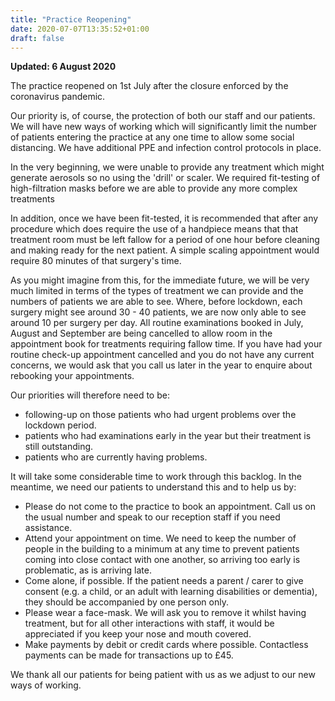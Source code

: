 ```yaml
---
title: "Practice Reopening"
date: 2020-07-07T13:35:52+01:00
draft: false
---
```


**Updated: 6 August 2020**

The practice reopened on 1st July after the closure enforced by the coronavirus pandemic.

Our priority is, of course, the protection of both our staff and our patients. We will have new ways of working which will significantly limit the number of patients entering the practice at any one time to allow some social distancing. We have additional PPE and infection control protocols in place.

In the very beginning, we were unable to provide any treatment which might generate aerosols so no using the 'drill' or scaler. We required fit-testing of high-filtration masks before we are able to provide any more complex treatments

In addition, once we have been fit-tested, it is recommended that after any procedure which does require the use of a handpiece means that that treatment room must be left fallow for a period of one hour before cleaning and making ready for the next patient. A simple scaling appointment would require 80 minutes of that surgery's time.

As you might imagine from this, for the immediate future, we will be very much limited in terms of the types of treatment we can provide and the numbers of patients we are able to see. Where, before lockdown, each surgery might see around 30 - 40 patients, we are now only able to see around 10 per surgery per day. All routine examinations booked in July, August and September are being cancelled to allow room in the appointment book for treatments requiring fallow time. If you have had your routine check-up appointment cancelled and you do not have any current concerns, we would ask that you call us later in the year to enquire about rebooking your appointments.

Our priorities will therefore need to be:

- following-up on those patients who had urgent problems over the lockdown period.
- patients who had examinations early in the year but their treatment is still outstanding.
- patients who are currently having problems.

It will take some considerable time to work through this backlog. In the meantime, we need our patients to understand this and to help us by:

- Please do not come to the practice to book an appointment. Call us on the usual number and speak to our reception staff if you need assistance.
- Attend your appointment on time. We need to keep the number of people in the building to a minimum at any time to prevent patients coming into close contact with one another, so arriving too early is problematic, as is arriving late.
- Come alone, if possible. If the patient needs a parent / carer to give consent (e.g. a child, or an adult with learning disabilities or dementia), they should be accompanied by one person only.
- Please wear a face-mask. We will ask you to remove it whilst having treatment, but for all other interactions with staff, it would be appreciated if you keep your nose and mouth covered.
- Make payments by debit or credit cards where possible. Contactless payments can be made for transactions up to £45.

We thank all our patients for being patient with us as we adjust to our new ways of working.
